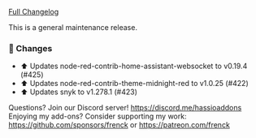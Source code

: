 [Full Changelog][changelog]

This is a general maintenance release.

### 🔨  Changes

- :arrow_up: Updates node-red-contrib-home-assistant-websocket to v0.19.4 (#425)
- :arrow_up: Updates node-red-contrib-theme-midnight-red to v1.0.25 (#422)
- :arrow_up: Updates snyk to v1.278.1 (#423)

[changelog]: https://github.com/hassio-addons/addon-node-red/compare/v6.0.1...v6.0.2

Questions? Join our Discord server! https://discord.me/hassioaddons
Enjoying my add-ons? Consider supporting my work:
https://github.com/sponsors/frenck or https://patreon.com/frenck